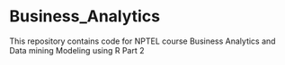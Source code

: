 # Business_Analytics

This repository contains code for NPTEL course Business Analytics and Data mining Modeling using R Part 2
